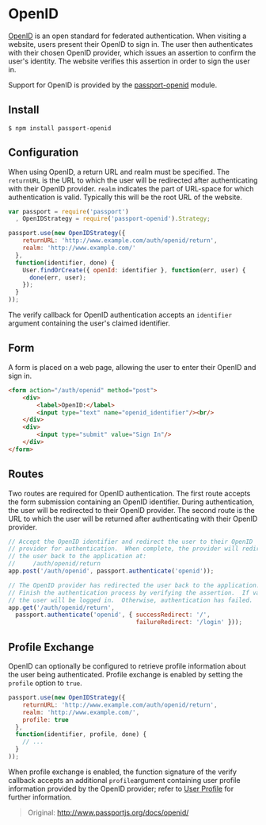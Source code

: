 # OpenID

[OpenID](http://openid.net/) is an open standard for federated authentication. When visiting a website, users present their OpenID to sign in. The user then authenticates with their chosen OpenID provider, which issues an assertion to confirm the user's identity. The website verifies this assertion in order to sign the user in.

Support for OpenID is provided by the [passport-openid](https://github.com/jaredhanson/passport-openid) module.

## Install

```shell
$ npm install passport-openid
```

## Configuration

When using OpenID, a return URL and realm must be specified. The `returnURL` is the URL to which the user will be redirected after authenticating with their OpenID provider. `realm` indicates the part of URL-space for which authentication is valid. Typically this will be the root URL of the website.

```javascript
var passport = require('passport')
  , OpenIDStrategy = require('passport-openid').Strategy;

passport.use(new OpenIDStrategy({
    returnURL: 'http://www.example.com/auth/openid/return',
    realm: 'http://www.example.com/'
  },
  function(identifier, done) {
    User.findOrCreate({ openId: identifier }, function(err, user) {
      done(err, user);
    });
  }
));
```

The verify callback for OpenID authentication accepts an `identifier` argument containing the user's claimed identifier.

## Form

A form is placed on a web page, allowing the user to enter their OpenID and sign in.

```html
<form action="/auth/openid" method="post">
    <div>
        <label>OpenID:</label>
        <input type="text" name="openid_identifier"/><br/>
    </div>
    <div>
        <input type="submit" value="Sign In"/>
    </div>
</form>
```

## Routes

Two routes are required for OpenID authentication. The first route accepts the form submission containing an OpenID identifier. During authentication, the user will be redirected to their OpenID provider. The second route is the URL to which the user will be returned after authenticating with their OpenID provider.

```javascript
// Accept the OpenID identifier and redirect the user to their OpenID
// provider for authentication.  When complete, the provider will redirect
// the user back to the application at:
//     /auth/openid/return
app.post('/auth/openid', passport.authenticate('openid'));

// The OpenID provider has redirected the user back to the application.
// Finish the authentication process by verifying the assertion.  If valid,
// the user will be logged in.  Otherwise, authentication has failed.
app.get('/auth/openid/return',
  passport.authenticate('openid', { successRedirect: '/',
                                    failureRedirect: '/login' }));
```

## Profile Exchange

OpenID can optionally be configured to retrieve profile information about the user being authenticated. Profile exchange is enabled by setting the `profile` option to `true`.

```javascript
passport.use(new OpenIDStrategy({
    returnURL: 'http://www.example.com/auth/openid/return',
    realm: 'http://www.example.com/',
    profile: true
  },
  function(identifier, profile, done) {
    // ...
  }
));
```

When profile exchange is enabled, the function signature of the verify callback accepts an additional `profile`argument containing user profile information provided by the OpenID provider; refer to [User Profile](http://www.passportjs.org/guide/profile/) for further information.

> Original: http://www.passportjs.org/docs/openid/